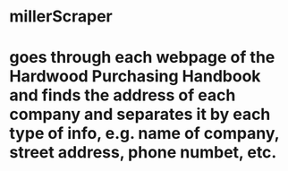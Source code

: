 # millerScraper

# goes through each webpage of the Hardwood Purchasing Handbook and finds the address of each company and separates it by each type of info, e.g. name of company, street address, phone numbet, etc.
